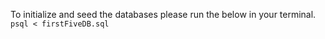 To initialize and seed the databases please run the below in your terminal.
```psql < firstFiveDB.sql```
